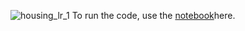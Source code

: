 ![housing_lr_1](https://github.com/AnnaTheSloth284/Machine-Learning/assets/112563080/afb18fbe-f945-4586-a129-257ef25eae33)
To run the code, use the [notebook]([colab.research.google.com/drive/18uil_xyWsHNTzSCgrRCRFWvxZvONv1aU?usp=sharing](https://colab.research.google.com/drive/18uil_xyWsHNTzSCgrRCRFWvxZvONv1aU#scrollTo=oKbcrAwSe85X)https://colab.research.google.com/drive/18uil_xyWsHNTzSCgrRCRFWvxZvONv1aU#scrollTo=oKbcrAwSe85X)here.
